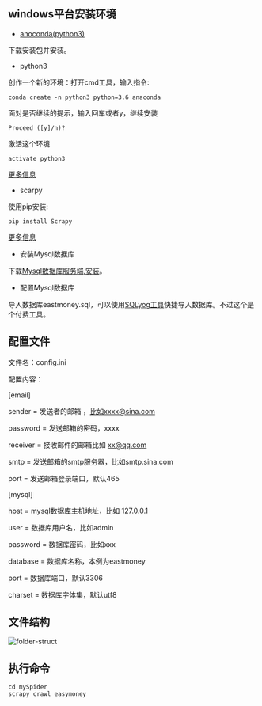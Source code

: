 windows平台安装环境
----
 - [anoconda(python3)](https://www.anaconda.com/download/)


下载安装包并安装。

 - python3
 
创作一个新的环境：打开cmd工具，输入指令:

```dos
conda create -n python3 python=3.6 anaconda
```

面对是否继续的提示，输入回车或者y，继续安装

```dos
Proceed ([y]/n)?
```

激活这个环境

```dos
activate python3
```

[更多信息](https://conda.io/docs/user-guide/tasks/manage-python.html)

 - scarpy


使用pip安装:

```dos
pip install Scrapy
```

[更多信息](https://scrapy-chs.readthedocs.io/zh_CN/0.24/intro/install.html)

 - 安装Mysql数据库
 

下载[Mysql数据库服务端](https://dev.mysql.com/downloads/mysql/),[安装](http://www.cnblogs.com/pengyan5945/p/9863721.html)。

 - 配置Mysql数据库
 

导入数据库eastmoney.sql，可以使用[SQLyog工具](https://sqlyog.en.softonic.com/)快捷导入数据库。不过这个是个付费工具。

配置文件
----

文件名：config.ini

配置内容：

[email]

sender = 发送者的邮箱 ，比如xxxx@sina.com

password = 发送邮箱的密码，xxxx

receiver = 接收邮件的邮箱比如 xx@qq.com

smtp = 发送邮箱的smtp服务器，比如smtp.sina.com

port = 发送邮箱登录端口，默认465

[mysql]

host = mysql数据库主机地址，比如 127.0.0.1

user = 数据库用户名，比如admin

password = 数据库密码，比如xxx

database = 数据库名称，本例为eastmoney

port = 数据库端口，默认3306

charset = 数据库字体集，默认utf8

文件结构
----

![folder-struct](https://www.zybuluo.com/static/img/logo.png)



执行命令
----

```dos
cd mySpider
scrapy crawl easymoney 
```